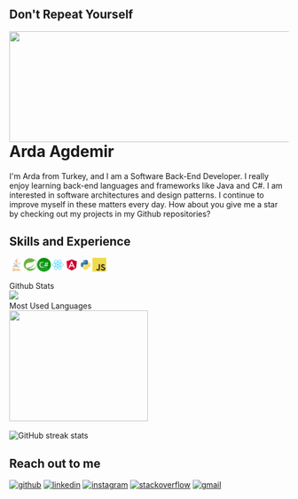 ## Don't Repeat Yourself
<img src = "https://media.giphy.com/media/RbDKaczqWovIugyJmW/giphy.gif" align="right" width="3500" height="200">
 
 
 
# Arda Agdemir
I'm Arda from Turkey, and I am a Software Back-End Developer. I really enjoy learning back-end languages and frameworks like Java and C#. I am interested in software architectures and design patterns. I continue to improve myself in these matters every day. 
How about you give me a star by checking out my projects in my Github repositories?

## Skills and Experience
<img src= "https://raw.githubusercontent.com/github/explore/5b3600551e122a3277c2c5368af2ad5725ffa9a1/topics/java/java.png" width="25" height="25" ><img src = "https://raw.githubusercontent.com/github/explore/5b3600551e122a3277c2c5368af2ad5725ffa9a1/topics/spring/spring.png" width="25" height= "25"><img src = "https://raw.githubusercontent.com/github/explore/5b3600551e122a3277c2c5368af2ad5725ffa9a1/topics/csharp/csharp.png" width="25" height= "25"><img src= "https://raw.githubusercontent.com/github/explore/80688e429a7d4ef2fca1e82350fe8e3517d3494d/topics/react/react.png" width= "25" height= "25"><img src= "https://raw.githubusercontent.com/github/explore/80688e429a7d4ef2fca1e82350fe8e3517d3494d/topics/angular/angular.png" width= "25" height= "25"><img src= "https://raw.githubusercontent.com/github/explore/80688e429a7d4ef2fca1e82350fe8e3517d3494d/topics/python/python.png" width= "25" height= "25"><img src= "https://raw.githubusercontent.com/github/explore/80688e429a7d4ef2fca1e82350fe8e3517d3494d/topics/javascript/javascript.png" width= "25" height= "25">


<summary> Github Stats</summary>
<img src="https://github-readme-stats.vercel.app/api?username=ardaagdemir&theme=radical" width="400">
<summary>Most Used Languages</summary>
<img src="https://github-readme-stats.vercel.app/api/top-langs/?username=ardaagdemir" width="250" height= "200">

![GitHub streak stats](https://github-readme-streak-stats.herokuapp.com/?user=ardaagdemir)  



## Reach out to me
[<img src='https://cdn.jsdelivr.net/npm/simple-icons@3.0.1/icons/github.svg' alt='github' height='40'>](https://github.com/ardaagdemir)  [<img src='https://cdn.jsdelivr.net/npm/simple-icons@3.0.1/icons/linkedin.svg' alt='linkedin' height='40'>](https://www.linkedin.com/in/ardaagdemir/)  [<img src='https://cdn.jsdelivr.net/npm/simple-icons@3.0.1/icons/instagram.svg' alt='instagram' height='40'>](https://www.instagram.com/ardaagdemir/)  [<img src='https://cdn.jsdelivr.net/npm/simple-icons@3.0.1/icons/stackoverflow.svg' alt='stackoverflow' height='40'>](https://stackoverflow.com/users/15804930/ardaagdemir)  [<img src='https://cdn.jsdelivr.net/npm/simple-icons@3.0.1/icons/gmail.svg' alt='gmail' height='40'>](ardagdemirr@gmail.com)  






